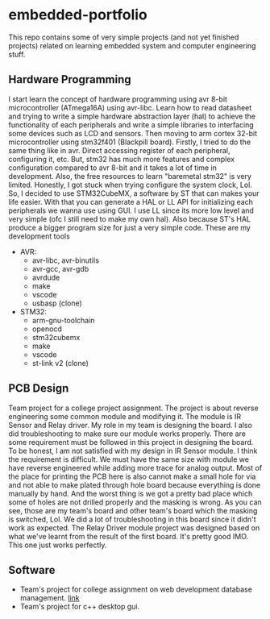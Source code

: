 # embedded-portfolio
This repo contains some of very simple projects (and not yet finished projects) related on learning embedded system and computer engineering stuff.

## Hardware Programming
I start learn the concept of hardware programming using avr 8-bit microcontroller (ATmega16A) using avr-libc. Learn how to read datasheet and trying to write a simple hardware abstraction layer (hal) to achieve the functionality of each peripherals and write a simple libraries to interfacing some devices such as LCD and sensors. Then moving to arm cortex 32-bit microcontroller using stm32f401 (Blackpill board). Firstly, I tried to do the same thing like in avr. Direct accessing register of each peripheral, configuring it, etc. But, stm32 has much more features and complex configuration compared to avr 8-bit and it takes a lot of time in development. Also, the free resources to learn "baremetal stm32" is very limited. Honestly, I got stuck when trying configure the system clock, Lol. So, I decided to use STM32CubeMX, a software by ST that can makes your life easier. With that you can generate a HAL or LL API for initializing each peripherals we wanna use using GUI. I use LL since its more low level and very simple (ofc I still need to make my own hal). Also because ST's HAL produce a bigger program size for just a very simple code.
These are my development tools
- AVR:
  - avr-libc, avr-binutils
  - avr-gcc, avr-gdb
  - avrdude
  - make
  - vscode
  - usbasp (clone)
- STM32:
  - arm-gnu-toolchain
  - openocd
  - stm32cubemx
  - make
  - vscode
  - st-link v2 (clone)

## PCB Design
Team project for a college project assignment. The project is about reverse engineering some common module and modifying it. The module is IR Sensor and Relay driver. My role in my team is designing the board. I also did troubleshooting to make sure our module works properly. There are some requirement must be followed in this project in designing the board. To be honest, I am not satisfied with my design in IR Sensor module. I think the requirement is difficult. We must have the same size with module we have reverse engineered while adding more trace for analog output. Most of the place for printing the PCB here is also cannot make a small hole for via and not able to make plated through hole board because everything is done manually by hand. And the worst thing is we got a pretty bad place which some of holes are not drilled properly and the masking is wrong. As you can see, those are my team's board and other team's board which the masking is switched, Lol. We did a lot of troubleshooting in this board since it didn't work as expected. The Relay Driver module project was designed based on what we've learnt from the result of the first board. It's pretty good IMO. This one just works perfectly.

## Software
- Team's project for college assignment on web development database management. [link](github.com/iorvrse/penjadwalan)
- Team's project for c++ desktop gui.
